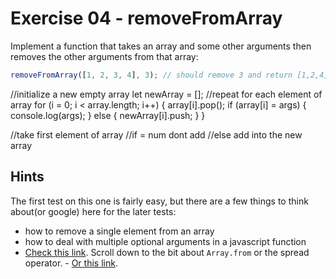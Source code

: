 # Exercise 04 - removeFromArray

Implement a function that takes an array and some other arguments then removes the other arguments from that array:

```javascript
removeFromArray([1, 2, 3, 4], 3); // should remove 3 and return [1,2,4]
```
//initialize a new empty array
let newArray = [];
//repeat for each element of array
for (i = 0; i < array.length; i++) {
    array[i].pop();
    if (array[i] = args) {
        console.log(args);
    } else {
        newArray[i].push;
    }
}


//take first element of array
    //if = num dont add
    //else add into the new array



## Hints

The first test on this one is fairly easy, but there are a few things to think about(or google) here for the later tests:

- how to remove a single element from an array
- how to deal with multiple optional arguments in a javascript function
- [Check this link](https://developer.mozilla.org/en-US/docs/Web/JavaScript/Reference/Functions/arguments).  Scroll down to the bit about `Array.from` or the spread operator. - [Or this link](https://developer.mozilla.org/en-US/docs/Web/JavaScript/Reference/Functions/rest_parameters).
  